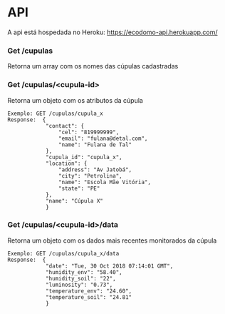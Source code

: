 # API

A api está hospedada no Heroku:
https://ecodomo-api.herokuapp.com/

### Get /cupulas
Retorna um array com os nomes das cúpulas cadastradas

### Get /cupulas/\<cupula-id\>
Retorna um objeto com os atributos da cúpula
``` 
Exemplo: GET /cupulas/cupula_x
Response:  {
            "contact": {
                "cel": "819999999",
                "email": "fulana@detal.com",
                "name": "Fulana de Tal"
            },
            "cupula_id": "cupula_x",
            "location": {
                "address": "Av Jatobá",
                "city": "Petrolina",
                "name": "Escola Mãe Vitória",
                "state": "PE"
            },
            "name": "Cúpula X"
            }
```

### Get /cupulas/\<cupula-id\>/data
Retorna um objeto com os dados mais recentes monitorados da cúpula
``` 
Exemplo: GET /cupulas/cupula_x/data
Response:  {
            "date": "Tue, 30 Oct 2018 07:14:01 GMT",
            "humidity_env": "58.40",
            "humidity_soil": "22",
            "luminosity": "0.73",
            "temperature_env": "24.60",
            "temperature_soil": "24.81"
            }
```
